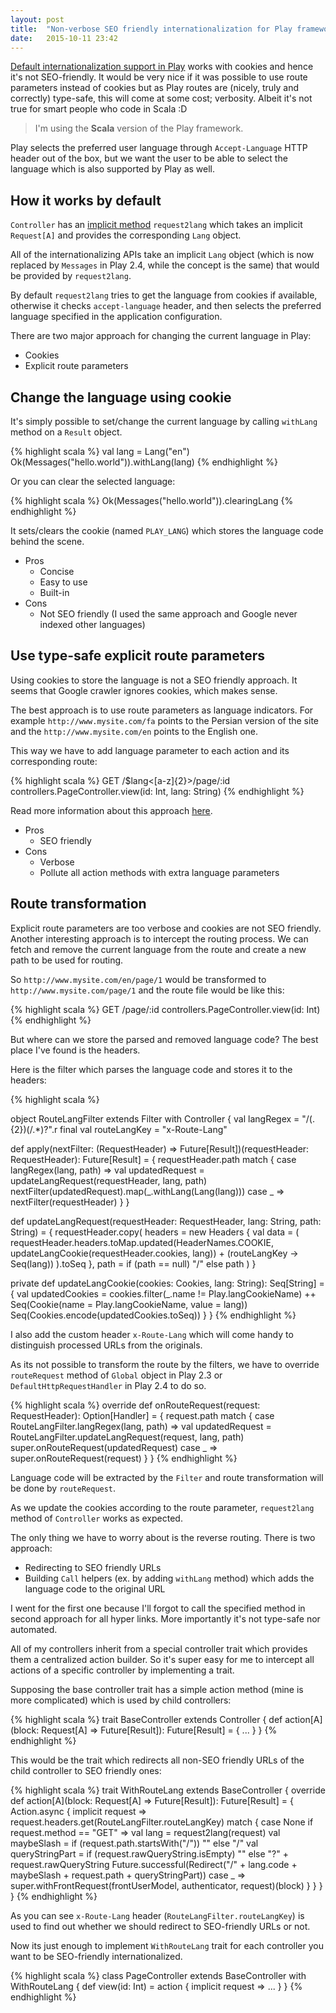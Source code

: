 ```yaml
---
layout: post
title:  "Non-verbose SEO friendly internationalization for Play framework"
date:   2015-10-11 23:42
---
```


[Default internationalization support in Play](https://www.playframework.com/documentation/2.4.x/ScalaI18N) works with cookies and hence it's not SEO-friendly. It would be very nice if it was possible to use route parameters instead of cookies but as Play routes are (nicely, truly and correctly) type-safe, this will come at some cost; verbosity. Albeit it's not true for smart people who code in Scala :D

<!--more-->

> I'm using the **Scala** version of the Play framework.

Play selects the preferred user language through `Accept-Language` HTTP header out of the box, but we want the user to be able to select the language which is also supported by Play as well.

## How it works by default

`Controller` has an [implicit method](https://github.com/playframework/playframework/blob/master/framework/src/play/src/main/scala/play/api/mvc/Controller.scala#L74) `request2lang` which takes an implicit `Request[A]` and provides the corresponding `Lang` object.

All of the internationalizing APIs take an implicit `Lang` object (which is now replaced by `Messages` in Play 2.4, while the concept is the same) that would be provided by `request2lang`.

By default `request2lang` tries to get the language from cookies if available, otherwise it checks `accept-language` header, and then selects the preferred language specified in the application configuration.

There are two major approach for changing the current language in Play:

* Cookies
* Explicit route parameters

## Change the language using cookie

It's simply possible to set/change the current language by calling `withLang` method on a `Result` object.

{% highlight scala %}
val lang = Lang("en")
Ok(Messages("hello.world")).withLang(lang)
{% endhighlight %}

Or you can clear the selected language:

{% highlight scala %}
Ok(Messages("hello.world")).clearingLang
{% endhighlight %}

It sets/clears the cookie (named `PLAY_LANG`) which stores the language code behind the scene.

* Pros
  * Concise
  * Easy to use
  * Built-in
* Cons
  * Not SEO friendly (I used the same approach and Google never indexed other languages)

## Use type-safe explicit route parameters

Using cookies to store the language is not a SEO friendly approach. It seems that Google crawler ignores cookies, which makes sense.

The best approach is to use route parameters as language indicators. For example `http://www.mysite.com/fa` points to the Persian version of the site and the `http://www.mysite.com/en` points to the English one.

This way we have to add language parameter to each action and its corresponding route:

{% highlight scala %}
GET    /$lang<[a-z]{2}>/page/:id     controllers.PageController.view(id: Int, lang: String)
{% endhighlight %}

Read more information about this approach [here](http://mariussoutier.com/blog/2012/12/11/playframework-routes-part-2-advanced/).

* Pros
  * SEO friendly
* Cons
  * Verbose
  * Pollute all action methods with extra language parameters

## Route transformation

Explicit route parameters are too verbose and cookies are not SEO friendly. Another interesting approach is to intercept the routing process. We can fetch and remove the current language from the route and create a new path to be used for routing.

So `http://www.mysite.com/en/page/1` would be transformed to `http://www.mysite.com/page/1` and the route file would be like this:

{% highlight scala %}
GET    /page/:id     controllers.PageController.view(id: Int)
{% endhighlight %}

But where can we store the parsed and removed language code? The best place I've found is the headers.

Here is the filter which parses the language code and stores it to the headers:

{% highlight scala %}

object RouteLangFilter extends Filter with Controller {
  val langRegex = "/(.{2})(/.*)?".r
  final val routeLangKey = "x-Route-Lang"

  def apply(nextFilter: (RequestHeader) => Future[Result])(requestHeader: RequestHeader): Future[Result] = {
    requestHeader.path match {
      case langRegex(lang, path) =>
        val updatedRequest = updateLangRequest(requestHeader, lang, path)
        nextFilter(updatedRequest).map(_.withLang(Lang(lang)))
      case _ =>
        nextFilter(requestHeader)
    }
  }

  def updateLangRequest(requestHeader: RequestHeader, lang: String, path: String) = {
    requestHeader.copy(
      headers = new Headers {
        val data = (
          requestHeader.headers.toMap.updated(HeaderNames.COOKIE, updateLangCookie(requestHeader.cookies, lang)) + (routeLangKey -> Seq(lang))
        ).toSeq
      },
      path = if (path == null) "/" else path
    )
  }

  private def updateLangCookie(cookies: Cookies, lang: String): Seq[String] = {
    val updatedCookies = cookies.filter(_.name != Play.langCookieName) ++ Seq(Cookie(name = Play.langCookieName, value = lang))
    Seq(Cookies.encode(updatedCookies.toSeq))
  }
}
{% endhighlight %}

I also add the custom header `x-Route-Lang` which will come handy to distinguish processed URLs from the originals.

As its not possible to transform the route by the filters, we have to override `routeRequest` method of `Global` object in Play 2.3 or `DefaultHttpRequestHandler` in Play 2.4 to do so.

{% highlight scala %}
override def onRouteRequest(request: RequestHeader): Option[Handler] = {
  request.path match {
    case RouteLangFilter.langRegex(lang, path) =>
      val updatedRequest = RouteLangFilter.updateLangRequest(request, lang, path)
      super.onRouteRequest(updatedRequest)
    case _ =>
      super.onRouteRequest(request)
  }
}
{% endhighlight %}

Language code will be extracted by the `Filter` and route transformation will be done by `routeRequest`. 

As we update the cookies according to the route parameter, `request2lang` method of `Controller` works as expected. 

The only thing we have to worry about is the reverse routing. There is two approach:

* Redirecting to SEO friendly URLs
* Building `Call` helpers (ex. by adding `withLang` method) which adds the language code to the original URL

I went for the first one because I'll forgot to call the specified method in second approach for all hyper links. More importantly it's not type-safe nor automated. 

All of my controllers inherit from a special controller trait which provides them a centralized action builder. So it's super easy for me to intercept all actions of a specific controller by implementing a trait.

Supposing the base controller trait has a simple action method (mine is more complicated) which is used by child controllers:

{% highlight scala %}
trait BaseController extends Controller {
  def action[A](block: Request[A] => Future[Result]): Future[Result] = {
    ...
  }
}
{% endhighlight %}

This would be the trait which redirects all non-SEO friendly URLs of the child controller to SEO friendly ones:

{% highlight scala %}
trait WithRouteLang extends BaseController {
  override def action[A](block: Request[A] => Future[Result]): Future[Result] = {
    Action.async { implicit request =>
      request.headers.get(RouteLangFilter.routeLangKey) match {
        case None if request.method == "GET" =>
          val lang = request2lang(request)
          val maybeSlash = if (request.path.startsWith("/")) "" else "/"
          val queryStringPart = if (request.rawQueryString.isEmpty) "" else "?" + request.rawQueryString
          Future.successful(Redirect("/" + lang.code + maybeSlash + request.path + queryStringPart))
        case _ =>
          super.withFrontRequest(frontUserModel, authenticator, request)(block)
      }
    }
  }
}
{% endhighlight %}

As you can see `x-Route-Lang` header (`RouteLangFilter.routeLangKey`) is used to find out whether we should redirect to SEO-friendly URLs or not.

Now its just enough to implement `WithRouteLang` trait for each controller you want to be SEO-friendly internationalized.

{% highlight scala %}
class PageController extends BaseController with WithRouteLang {
  def view(id: Int) = action { implicit request =>
    ...
  }
}
{% endhighlight %}
